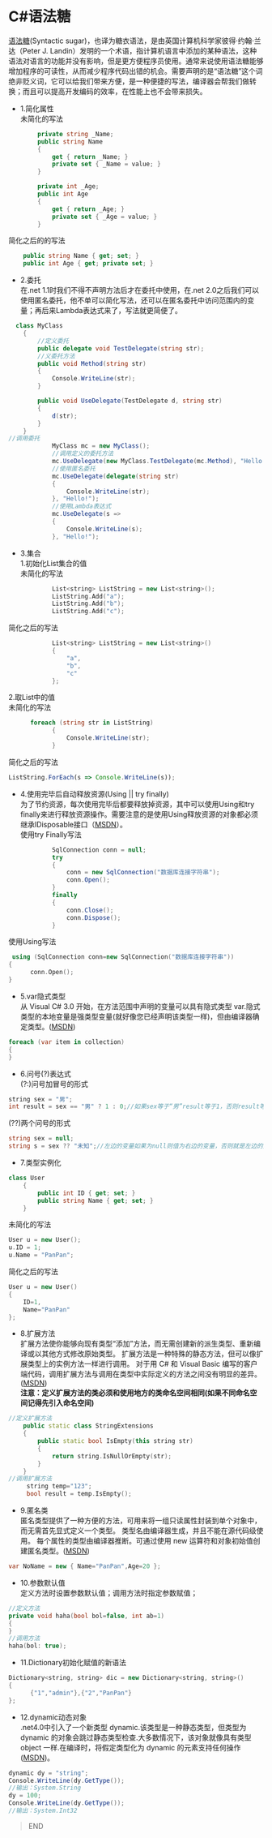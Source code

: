 # C#语法糖

[语法糖](https://link.jianshu.com/?t=http://baike.baidu.com/view/1805428.htm)(Syntactic sugar)，也译为糖衣语法，是由英国计算机科学家彼得·约翰·兰达（Peter J. Landin）发明的一个术语，指计算机语言中添加的某种语法，这种语法对语言的功能并没有影响，但是更方便程序员使用。通常来说使用语法糖能够增加程序的可读性，从而减少程序代码出错的机会。需要声明的是“语法糖”这个词绝非贬义词，它可以给我们带来方便，是一种便捷的写法，编译器会帮我们做转换；而且可以提高开发编码的效率，在性能上也不会带来损失。

* 1.简化属性  
  未简化的写法

```csharp
        private string _Name;
        public string Name
        {
            get { return _Name; }
            private set { _Name = value; }
        }

        private int _Age;
        public int Age
        {
            get { return _Age; }
            private set { _Age = value; }
        }
```

简化之后的的写法

```csharp
    public string Name { get; set; }
    public int Age { get; private set; }
```

* 2.委托  
  在.net 1.1时我们不得不声明方法后才在委托中使用，在.net 2.0之后我们可以使用匿名委托，他不单可以简化写法，还可以在匿名委托中访问范围内的变量；再后来Lambda表达式来了，写法就更简便了。

```csharp
  class MyClass
    {
        //定义委托
        public delegate void TestDelegate(string str);
        //义委托方法
        public void Method(string str)
        {
            Console.WriteLine(str);
        }

        public void UseDelegate(TestDelegate d, string str)
        {
            d(str);
        }
    }
//调用委托
            MyClass mc = new MyClass();
            //调用定义的委托方法
            mc.UseDelegate(new MyClass.TestDelegate(mc.Method), "Hello!");
            //使用匿名委托
            mc.UseDelegate(delegate(string str)
            {
                Console.WriteLine(str);
            }, "Hello!");
            //使用Lambda表达式
            mc.UseDelegate(s =>
            {
                Console.WriteLine(s);
            }, "Hello!");
```

* 3.集合  
  1.初始化List集合的值  
  未简化的写法

```cpp
            List<string> ListString = new List<string>();
            ListString.Add("a");
            ListString.Add("b");
            ListString.Add("c");
```

简化之后的写法

```cpp
            List<string> ListString = new List<string>() 
            {
                "a",
                "b",
                "c"
            };
```

2.取List中的值  
未简化的写法

```csharp
      foreach (string str in ListString)
            {
                Console.WriteLine(str);
            }
```

简化之后的写法

```jsx
ListString.ForEach(s => Console.WriteLine(s));
```

* 4.使用完毕后自动释放资源(Using || try finally)  
  为了节约资源，每次使用完毕后都要释放掉资源，其中可以使用Using和try finally来进行释放资源操作。需要注意的是使用Using释放资源的对象都必须继承IDisposable接口（[MSDN](https://link.jianshu.com/?t=http://msdn.microsoft.com/zh-cn/library/bb383973.aspx)）。  
  使用try Finally写法

```csharp
            SqlConnection conn = null;
            try
            {
                conn = new SqlConnection("数据库连接字符串");
                conn.Open();
            }
            finally
            {
                conn.Close();
                conn.Dispose();
            }
```

使用Using写法

```cpp
 using (SqlConnection conn=new SqlConnection("数据库连接字符串"))
{
      conn.Open();
}
```

* 5.var隐式类型  
  从 Visual C# 3.0 开始，在方法范围中声明的变量可以具有隐式类型 var.隐式类型的本地变量是强类型变量(就好像您已经声明该类型一样)，但由编译器确定类型。([MSDN](https://link.jianshu.com/?t=http://msdn.microsoft.com/zh-cn/library/bb383973.aspx))

```csharp
foreach (var item in collection) 
{ 
}
```

* 6.问号(?)表达式  
  (?:)问号加冒号的形式

```cpp
string sex = "男";
int result = sex == "男" ? 1 : 0;//如果sex等于“男”result等于1，否则result等于0.
```

(??)两个问号的形式

```csharp
string sex = null;
string s = sex ?? "未知";//左边的变量如果为null则值为右边的变量，否则就是左边的变量值
```

* 7.类型实例化

```csharp
class User
    {
        public int ID { get; set; }
        public string Name { get; set; }
    }
```

未简化的写法

```cpp
User u = new User();
u.ID = 1;
u.Name = "PanPan";
```

简化之后的写法

```cpp
User u = new User() 
{
    ID=1,
    Name="PanPan"
};
```

* 8.扩展方法  
  扩展方法使你能够向现有类型“添加”方法，而无需创建新的派生类型、重新编译或以其他方式修改原始类型。 扩展方法是一种特殊的静态方法，但可以像扩展类型上的实例方法一样进行调用。 对于用 C# 和 Visual Basic 编写的客户端代码，调用扩展方法与调用在类型中实际定义的方法之间没有明显的差异。 ([MSDN](https://link.jianshu.com/?t=http://msdn.microsoft.com/zh-cn/library/bb383977.aspx))  
  <b>注意：定义扩展方法的类必须和使用地方的类命名空间相同(如果不同命名空间记得先引入命名空间)</b>

```cpp
//定义扩展方法
    public static class StringExtensions
    {
        public static bool IsEmpty(this string str)
        {
            return string.IsNullOrEmpty(str);
        }
    }
//调用扩展方法
     string temp="123";
     bool result = temp.IsEmpty();
```

* 9.匿名类  
  匿名类型提供了一种方便的方法，可用来将一组只读属性封装到单个对象中，而无需首先显式定义一个类型。 类型名由编译器生成，并且不能在源代码级使用。 每个属性的类型由编译器推断。可通过使用 new 运算符和对象初始值创建匿名类型。([MSDN](https://link.jianshu.com/?t=https://msdn.microsoft.com/zh-cn/library/bb397696(v=vs.110).aspx))

```csharp
var NoName = new { Name="PanPan",Age=20 };
```

* 10.参数默认值  
  定义方法时设置参数默认值；调用方法时指定参数赋值；

```cpp
//定义方法
private void haha(bool bol=false, int ab=1)
{
}
//调用方法
haha(bol: true);
```

* 11.Dictionary初始化赋值的新语法

```cpp
Dictionary<string, string> dic = new Dictionary<string, string>() 
{
      {"1","admin"},{"2","PanPan"}
};
```

* 12.dynamic动态对象  
  .net4.0中引入了一个新类型 dynamic.该类型是一种静态类型，但类型为 dynamic 的对象会跳过静态类型检查.大多数情况下，该对象就像具有类型 object 一样.在编译时，将假定类型化为 dynamic 的元素支持任何操作([MSDN](https://link.jianshu.com/?t=https://msdn.microsoft.com/zh-cn/library/dd264736.aspx))。

```csharp
dynamic dy = "string";
Console.WriteLine(dy.GetType());
//输出：System.String
dy = 100;
Console.WriteLine(dy.GetType());
//输出：System.Int32
```

> END
